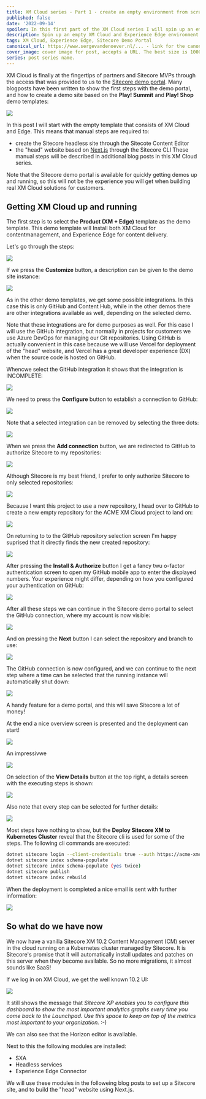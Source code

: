 ```yaml
---
title: XM Cloud series - Part 1 - create an empty environment from scratch with the demo portal
published: false
date: '2022-09-14'
spoiler: In this first part of the XM Cloud series I will spin up an empty environment using the Sitecore demo portal. I will guide you through all required steps, so everything is prepared to take the next steps of creating a Sitecore headless site, a "head" website using Next.js, and utilize Experience Edge for content delivery. 
description: Spin up an empty XM Cloud and Experience Edge environment.
tags: XM Cloud, Experience Edge, Sitecore Demo Portal
canonical_url: https://www.sergevandenoever.nl/... - link for the canonical version of the content
cover_image: cover image for post, accepts a URL. The best size is 1000 x 420.
series: post series name.
---
```

XM Cloud is finally at the fingertips of partners and Sitecore MVPs through the access that was provided to us to the [Sitecore demo portal](https://portal.sitecoredemo.com/). Many blogposts have been written to show the first steps with the demo portal, and how to create a demo site based on the **Play! Summit** and **Play! Shop** demo templates:

![](XM_Cloud_empty_environment/demotemplates.png)

In this post I will start with the empty template that consists of XM Cloud and Edge. This means that manual steps are required to:
- create the Sitecore headless site through the Sitecote Content Editor
- the "head" website based on [Next.js](https://nextjs.org/) through the Sitecore CLI
These manual steps will be described in additional blog posts in this XM Cloud series.

Note that the Sitecore demo portal is available for quickly getting demos up and running, so this will not be the experience you will get when building real XM Cloud solutions for customers.

## Getting XM Cloud up and running

The first step is to select the **Product (XM + Edge)** template as the demo template. This demo template will Install both XM Cloud for contentmanagement, and Experience Edge for content delivery.

Let's go through the steps:

![](XM_Cloud_empty_environment/general-info.png)

If we press the **Customize** button, a description can be given to the demo site instance:

![](XM_Cloud_empty_environment/general-info-customize.png)

As in the other demo templates, we get some possible integrations. In this case this is only GitHub and Content Hub, while in the other demos there are other integrations available as well, depending on the selected demo.

Note that these integrations are for demo purposes as well. For this case I will use the GitHub integration, but normally in projects for customers we use Azure DevOps for managing our Git repositories. Using GitHub is actually convenient in this case because we will use Vercel for deployment of the "head" website, and Vercel has a great developer experience (DX) when the source code is hosted on GitHub.

Whencwe select the GitHub integration it shows that the integration is INCOMPLETE:

![](XM_Cloud_empty_environment/GitHub-incomplete-integration.png)

We need to press the **Configure** button to establish a connection to GitHub:

![](XM_Cloud_empty_environment/github-connection-needed.png)

Note that a selected integration can be removed by selecting the three dots:

![](XM_Cloud_empty_environment/delete-integration.png)

When we press the **Add connection** button, we are redirected to GitHub to authorize Sitecore to my repositories:

![](XM_Cloud_empty_environment/GitHub-select-repository-part-1.png)

Although Sitecore is my best friend, I prefer to only authorize Sitecore to only selected repositories:

![](XM_Cloud_empty_environment/GitHub-select-repository-part-2.png)

Because I want this project to use a new repository, I head over to GitHub to create a new empty repository for the ACME XM Cloud project to land on:

![](XM_Cloud_empty_environment/GitHub-new-repository.png)

On returning to to the GitHub repository selection screen I'm happy suprised that it directly finds the new created repository:

![](XM_Cloud_empty_environment/GitHub-select-repository-part-3.png)

After pressing the **Install & Authorize** button I get a fancy twu o-factor authentication screen to open my GitHub mobile app to enter the displayed numbers. Your experience might differ, depending on how you configured your authentication on GitHub:

![](XM_Cloud_empty_environment/GitHub-Install-And-Authorize.png)

After all these steps we can continue in the Sitecore demo portal to select the GitHub connection, where my account is now visible:

![](XM_Cloud_empty_environment/select-GitHub-connection.png)

And on pressing the **Next** button I can select the repository and branch to use:

![](XM_Cloud_empty_environment/select-GitHub-repository-and-branch.png)

The GitHub connection is now configured, and we can continue to the next step where a time can be selected that the running instance will automatically shut down:

![](XM_Cloud_empty_environment/schedule-management9.png)

A handy feature for a demo portal, and this will save Sitecore a lot of money!

At the end a nice overview screen is presented and the deployment can start!

![](XM_Cloud_empty_environment/overview-and-deploy.png)

An impressivwe

![](XM_Cloud_empty_environment/deployment-in-progress.png)

On selection of the **View Details** button at the top right, a details screen with the executing steps is shown:

![](XM_Cloud_empty_environment/deployment-details.png)

Also note that every step can be selected for further details:

![](XM_Cloud_empty_environment/deploymwent-details-DNS.png)

Most steps have nothing to show, but the **Deploy Sitecore XM to Kubernetes Cluster** reveal that the Sitecore cli is used for some of the steps. The following cli commands are executed:

```bash
dotnet sitecore login --client-credentials true --auth https://acme-xmcloud-id.sitecoredemo.com --cm https://acme-xmcloud-cm.sitecoredemo.com --allow-write true --client-id "Demo_Automation" --client-secret "xxxx" -t
dotnet sitecore index schema-populate
dotnet sitecore index schema-populate (yes twice)
dotnet sitecore publish
dotnet sitecore index rebuild
```

When the deployment is completed a nice email is sent with further information:

![](XM_Cloud_empty_environment/completion-email.png)

## So what do we have now

We now have a vanilla Sitecore XM 10.2 Content Management (CM) server in the cloud running on a Kubernetes cluster managed by Sitecore. It is Sitecore's promise that it will automatically install updates and patches on this server when they become available. So no more migrations, it almost sounds like SaaS!

If we log in on XM Cloud, we get the well known 10.2 UI:

![](XM_Cloud_empty_environment/Sitecore-XM-start-screen.png)

It still shows the message that *Sitecore XP enables you to configure this dashboard to show the most important analytics graphs every time you come back to the Launchpad. Use this space to keep on top of the metrics most important to your organization.* :-)

We can also see that the Horizon editor is available.

Next to this the following modules are installed:
- SXA
- Headless services
- Experience Edge Connector

We will use these modules in the followeing blog posts to set up a Sitecore site, and to build the "head" website using Next.js.